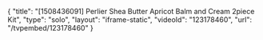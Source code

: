 {
    "title": "[1508436091] Perlier Shea Butter Apricot Balm and Cream 2piece Kit",
    "type": "solo",
    "layout": "iframe-static",
    "videoId": "123178460",
    "url": "\/tvpembed\/123178460"
}